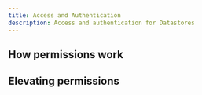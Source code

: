 ```yaml
---
title: Access and Authentication
description: Access and authentication for Datastores
---
```


## How permissions work

## Elevating permissions